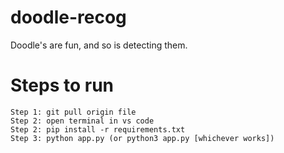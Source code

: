 # doodle-recog
Doodle's are fun, and so is detecting them.

# Steps to run
```
Step 1: git pull origin file
Step 2: open terminal in vs code
Step 2: pip install -r requirements.txt
Step 3: python app.py (or python3 app.py [whichever works])
```
